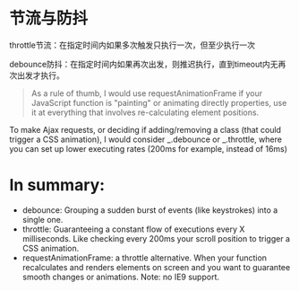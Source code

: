 # 节流与防抖

throttle节流：在指定时间内如果多次触发只执行一次，但至少执行一次

debounce防抖：在指定时间内如果再次出发，则推迟执行，直到timeout内无再次出发才执行。


> As a rule of thumb, I would use requestAnimationFrame if your JavaScript function is "painting" or animating directly properties, use it at everything that involves re-calculating element positions.

To make Ajax requests, or deciding if adding/removing a class (that could trigger a CSS animation), I would consider _.debounce or _.throttle, where you can set up lower executing rates (200ms for example, instead of 16ms)

# In summary:

 - debounce: Grouping a sudden burst of events (like keystrokes) into a single one.
 - throttle: Guaranteeing a constant flow of executions every X milliseconds. Like checking every 200ms your scroll position to trigger a CSS animation.
 - requestAnimationFrame: a throttle alternative. When your function recalculates and renders elements on screen and you want to guarantee smooth changes or animations. Note: no IE9 support.